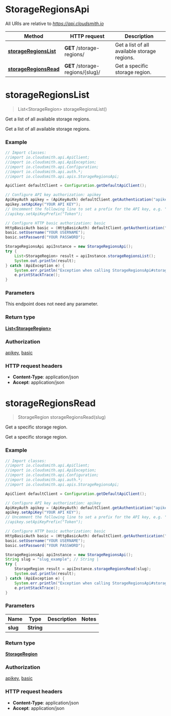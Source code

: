 # StorageRegionsApi

All URIs are relative to *https://api.cloudsmith.io*

Method | HTTP request | Description
------------- | ------------- | -------------
[**storageRegionsList**](StorageRegionsApi.md#storageRegionsList) | **GET** /storage-regions/ | Get a list of all available storage regions.
[**storageRegionsRead**](StorageRegionsApi.md#storageRegionsRead) | **GET** /storage-regions/{slug}/ | Get a specific storage region.


<a name="storageRegionsList"></a>
# **storageRegionsList**
> List&lt;StorageRegion&gt; storageRegionsList()

Get a list of all available storage regions.

Get a list of all available storage regions.

### Example
```java
// Import classes:
//import io.cloudsmith.api.ApiClient;
//import io.cloudsmith.api.ApiException;
//import io.cloudsmith.api.Configuration;
//import io.cloudsmith.api.auth.*;
//import io.cloudsmith.api.apis.StorageRegionsApi;

ApiClient defaultClient = Configuration.getDefaultApiClient();

// Configure API key authorization: apikey
ApiKeyAuth apikey = (ApiKeyAuth) defaultClient.getAuthentication("apikey");
apikey.setApiKey("YOUR API KEY");
// Uncomment the following line to set a prefix for the API key, e.g. "Token" (defaults to null)
//apikey.setApiKeyPrefix("Token");

// Configure HTTP basic authorization: basic
HttpBasicAuth basic = (HttpBasicAuth) defaultClient.getAuthentication("basic");
basic.setUsername("YOUR USERNAME");
basic.setPassword("YOUR PASSWORD");

StorageRegionsApi apiInstance = new StorageRegionsApi();
try {
    List<StorageRegion> result = apiInstance.storageRegionsList();
    System.out.println(result);
} catch (ApiException e) {
    System.err.println("Exception when calling StorageRegionsApi#storageRegionsList");
    e.printStackTrace();
}
```

### Parameters
This endpoint does not need any parameter.

### Return type

[**List&lt;StorageRegion&gt;**](StorageRegion.md)

### Authorization

[apikey](../README.md#apikey), [basic](../README.md#basic)

### HTTP request headers

 - **Content-Type**: application/json
 - **Accept**: application/json

<a name="storageRegionsRead"></a>
# **storageRegionsRead**
> StorageRegion storageRegionsRead(slug)

Get a specific storage region.

Get a specific storage region.

### Example
```java
// Import classes:
//import io.cloudsmith.api.ApiClient;
//import io.cloudsmith.api.ApiException;
//import io.cloudsmith.api.Configuration;
//import io.cloudsmith.api.auth.*;
//import io.cloudsmith.api.apis.StorageRegionsApi;

ApiClient defaultClient = Configuration.getDefaultApiClient();

// Configure API key authorization: apikey
ApiKeyAuth apikey = (ApiKeyAuth) defaultClient.getAuthentication("apikey");
apikey.setApiKey("YOUR API KEY");
// Uncomment the following line to set a prefix for the API key, e.g. "Token" (defaults to null)
//apikey.setApiKeyPrefix("Token");

// Configure HTTP basic authorization: basic
HttpBasicAuth basic = (HttpBasicAuth) defaultClient.getAuthentication("basic");
basic.setUsername("YOUR USERNAME");
basic.setPassword("YOUR PASSWORD");

StorageRegionsApi apiInstance = new StorageRegionsApi();
String slug = "slug_example"; // String | 
try {
    StorageRegion result = apiInstance.storageRegionsRead(slug);
    System.out.println(result);
} catch (ApiException e) {
    System.err.println("Exception when calling StorageRegionsApi#storageRegionsRead");
    e.printStackTrace();
}
```

### Parameters

Name | Type | Description  | Notes
------------- | ------------- | ------------- | -------------
 **slug** | **String**|  |

### Return type

[**StorageRegion**](StorageRegion.md)

### Authorization

[apikey](../README.md#apikey), [basic](../README.md#basic)

### HTTP request headers

 - **Content-Type**: application/json
 - **Accept**: application/json


